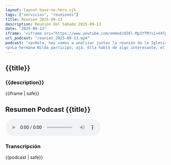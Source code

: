```yaml
---
layout: layout-base-no-hero.njk
tags: ["servicios", "reuniones"]
title: Reunion 2025-09-13
description: Reunión del Sábado 2025-09-13
date: "2025-09-13"
iframe: '<iframe src="https://www.youtube.com/embed/OI0l-Mp1YTM?si=V4fpOuRLPWChUS52" title="YouTube video player" frameborder="0" allow="accelerometer; autoplay; clipboard-write; encrypted-media; gyroscope; picture-in-picture; web-share" referrerpolicy="strict-origin-when-cross-origin" allowfullscreen></iframe>'
url_podcast: "reunion_2025-09-13.mp4"
podcast: '<p>Hola, hoy vamos a analizar juntos la reunión de la Iglesia del sábado 13 de septiembre de 2025. Queremos dar un resumen claro, sobre todo para quienes entran a la página web de la Iglesia y quieren saber qué pasó ese día. Exacto, la idea es captar la esencia, o sea, no solo listar lo que se hizo, sino entender el ambiente, el espíritu de la reunión, basándonos en la transcripción que tenemos. Perfecto, tenemos esa transcripción y vamos a ver los puntos clave: la música, las oraciones, los testimonios y claro, el mensaje principal. Así es, queremos ver cómo fluyó todo, cuál fue, digamos, el pulso espiritual de ese encuentro. Muy bien, pues entremos en materia. ¿La reunión empezó con música, verdad? Con el himno 143, "o vagaba en el pecado", correcto, un himno que habla de estar perdido y bueno, ser encontrado por Jesús. Establece un tono de gratitud desde el inicio, es un clásico. Sí, habla de redención localmente y pone la base para lo que sigue. La bienvenida de Cristo al pecador, algo muy central. Luego cambiaron un poco el enfoque, ¿no? Con el himno 311, "en las nubes él vendrá". Sí, ese ya mira hacia el futuro, introduce el tema de la segunda venida, la esperanza del regreso de Cristo, un tema importante, el escatológico, como decías, exacto, recuerda esa promesa y la necesidad de estar preparados y fíjate, eso va a conectar con el mensaje principal. Más tarde tiene sentido. Y hubo otro himno, el 284, "Él me salvó". Este suena muy personal, ¿no? Muy personal, es un testimonio hecho canción. La letra que recoge la transcripción es fuerte: "él me salvó y me llenó con grande gozo que rebosa el corazón". ¡Qué bien! Estos himnos testimonios son vitales, refuerzan la fe personal, pero al cantarlos juntos también la colectiva. Es como un recordatorio comunitario de lo que Dios hace y no solo himnos tradicionales. También mencionan coros más cortos. Sí, coros como "tengo un amigo que me ama", "solo Dios hace al hombre feliz", "esta obra no va a parar". Son más directos, a menudo repetitivos para facilitar la participación. Quizás justamente buscan eso, que todos se unan fácilmente. Expresar verdades clave de forma sencilla y a veces con mucha energía, crean unidad. Entendido. Después de esa primera parte de música, la transcripción dice que hubo oración. Sí, oración comunitaria, se pidió ayuda para las pruebas, guía del Espíritu Santo, protección y también se oró por los hermanos que no estaban. Muestra esa conexión de comunidad, ¿no? Dependencia de Dios y cuidarse mutuamente, fundamental, es la fe vivida en conjunto. Y luego vino un tiempo de compartir de testimonios.</p>
<p>La hermana Nilda participó, ajá. Ella habló de algo interesante, el esfuerzo por llegar a la casa de Dios, incluso sugiriendo llegar antes para orar y lo conectó con estar preparados para la venida de Cristo. Exacto. Usó partes del Salmo 100, ¿no? Sobre la alegría, la gratitud al servir a Dios y también compartió su preocupación por los jóvenes, por su hijo. Esos testimonios personales como que aterrizan la fe, ¿verdad? Totalmente. Muestran cómo la fe se vive día a día con sus desafíos y alegrías y animan a otros. ¿Hubo más gente que compartió según veo? Sí, varias hermanas. No vamos a detallar cada una, pero sí se ven temas comunes, por ejemplo, pedir oración por salud de familiares. Como un padre enfermo o alguien con diabetes, esos muestran la confianza en la oración y el apoyo mutuo en la dificultad, es la fe en acción. También alguien habló de encontrar fuerza en la Biblia en Romanos 8. Sí, la hermana Vilma compartió que leer Romanos 8:28 y lo que sigue, eso de que "todas las cosas ayudan a bien" y que "nada nos separa del amor de Cristo", le dio ánimo en una semana difícil. Qué poderoso, compartir eso. Seguro que ayudó a otros, sin duda. Es ver la escritura como algo vivo que da consuelo real y también se habló de la autenticidad en la fe, ¿no? La hermana Claudia mencionó algo sobre diferentes tipos de iglesias. Así es, una reflexión sobre buscar una conexión genuina con Dios, donde se sienta su presencia y de nuevo la oración por los hijos para que se acerquen a Dios. Ese tema es recurrente, veo que sí, incluso un agradecimiento breve de la hermana Agustina pidiendo fuerzas, nuestra vulnerabilidad y eso es importante. La honestidad sobre la propia necesidad de fortaleza es parte de la vida comunitaria y al final un testimonio más largo. Otra hermana habló de muchas cosas: la oración de los padres por los hijos, recuerdos de su propio padre, la diferencia entre lo que ofrece el mundo y la paz de Cristo. Mencionaste que cantó "firmes y adelante". Exacto y habló de luchas personales, de querer volver a la senda antigua, de agradar a Dios. Fue un testimonio muy completo, tocando la herencia de fe, las batallas internas y animando a perseverar. Todo este compartir la música, la oración, prepara el ambiente para el mensaje central, ¿no? Claro, crea un contexto de fe compartida, de reconocer la necesidad de Dios, de estar abiertos. La gente ya está, digamos, sintonizada con temas de perseverancia, esperanza, dependencia de Dios. Bien. Y ese mensaje central se basó en Mateo, capítulo 24, versículos 3 al 14, el título: "Señales antes del fin". Un texto intenso. Muy intenso, sí. El discurso del Oliveta. Jesús hablando de los últimos tiempos, la fuente dice que se repasaron las señales: falsos cristos, guerras, hambres, terremotos, "principio de dolores", son palabras fuertes. También se mencionó la persecución a los creyentes, el enfriamiento del amor por el aumento de la maldad. Suena un poco alarmante. Podría hacerlo, pero creo que el enfoque por lo que se desprende no era tanto generar miedo, más bien conectar esas advertencias bíblicas con la realidad, como un llamado a la vigilancia, a despertar espiritualmente. ¿Y cuál fue el remate de ese mensaje? La conclusión, el punto central fue la promesa que está ahí mismo en Mateo 24, "el que persevere hasta el fin éste será salvo" y que "el Evangelio tiene que predicarse a todo el mundo". ¿Ah, o sea, no es solo advertencia? No. La interpretación parece haber sido que Dios permite tiempos difíciles para llamar a la gente, al arrepentimiento, a volverse a él. Así que el llamado final era a la firmeza, "no se dejen engañar. Manténganse en Cristo". Entiendo entonces, aunque habla de signos difíciles, el mensaje buscaba fortalecer, llamar a no rendirse. Exactamente, conecta perfecto con los himnos de esperanza y los testimonios sobre necesitar fortaleza. El núcleo es: "sean fieles en medio de todo, perseveren porque la salvación está asegurada para los que lo hacen y la misión sigue". Ahora algo práctico para alguien que visita la web. Quizás se pregunte si hubo bienvenida a visitantes, la transcripción no lo menciona específicamente. Testimonios tan personales. Eso en sí mismo crea un ambiente de comunidad abierta, o sea, la bienvenida se da en la dinámica misma. Yo creo que sí, una comunidad donde la gente comparte así sus vidas, sus luchas y alegrías puede sentirse muy acogedora, aunque no haya un saludo protocolar. La integración se da al participar. Tiene lógica, bueno, si tuviéramos que resumir la reunión del 13 de septiembre en pocas ideas. ¿Qué destacarías? A ver, yo diría que: 1. La adoración inicial marcó un tono de gratitud por la salvación y esperanza en la venida de Cristo. 2. La oración mostró una comunidad dependiente de Dios y que se cuida. 3. Los testimonios revelaron una fe real con desafíos, pero también con mucha confianza en Dios y en su palabra, y 4. el mensaje central. Exacto. El mensaje sobre Mateo 24, que funcionó como un llamado fuerte a estar vigilantes y a perseverar, a mantenerse firmes en la fe en tiempos complicados, se ve un hilo conductor claro, entonces. Desde la música hasta la palabra final. Definitivamente, todo parece apuntar a equipar a la gente para vivir su fe con autenticidad y constancia. El tema del fin de los tiempos en ese contexto parece más una motivación para profundizar la relación con Dios que una simple predicción. Queda esa idea resonando, la necesidad de estar preparados, firmes. Sí, y eso quizá nos deja pensando algo más allá de este resumen, ¿no? Para cualquier comunidad de fe hoy, ¿cómo se vive esa vigilancia, esa perseverancia en la práctica en medio de un mundo con tantas presiones, sin caer en el miedo o aislarse? Es una buena reflexión para llevarse.</p>'
---
```


<section class="reunion section bg-gray-ligth">
  <article class="container full-lg-screen">
    <h2 class="section-title">{{title}}</h2>
    <aside class="text-center">
      <h3 class="p1">{{description}}</h3>
      <div class="video-responsive-container">
        {{iframe | safe}}
      </div>
    </aside>
  </article>

  <article>
    <h2 class="p1">Resumen Podcast {{title}}</h2>
    <audio controls class="p1">
      <source src="/assets/audio/{{url_podcast|safe}}" type="audio/mp4">
      Tu navegador no soporta el elemento de audio.
    </audio>
    <h3 class="p1">Transcripción</h3>
    <div id="transcripcion-podcast">
      {{podcast | safe}}
    </div>
  </article>
</section>
